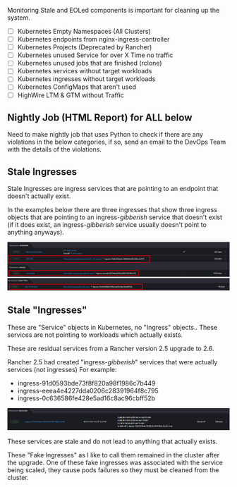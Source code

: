 Monitoring Stale and EOLed components is important for cleaning up the system.

- [ ] Kubernetes Empty Namespaces (All Clusters)
- [ ] Kubernetes endpoints from nginx-ingress-controller
- [ ] Kubernetes Projects (Deprecated by Rancher)
- [ ] Kubernetes unused Service for over X Time no traffic
- [ ] Kubernetes unused jobs that are finished (rclone)
- [ ] Kubernetes services without target workloads
- [ ] Kubernetes ingresses without target workloads
- [ ] Kubernetes ConfigMaps that aren't used
- [ ] HighWire LTM & GTM without Traffic

## Nightly Job (HTML Report) for ALL below

Need to make nightly job that uses Python to check if there are any violations in the below categories, if so, send an email to the DevOps Team with the details of the violations.

## Stale Ingresses

Stale Ingresses are ingress services that are pointing to an endpoint that doesn't actually exist.

In the examples below there are three ingresses that show three ingress objects that are pointing to an ingress-*gibberish* service that doesn't exist (if it does exist, an ingress-*gibberish* service usually doesn't point to anything anyways).

![](Kubernetes%20Cleanup%20Routine%201.png)![](Kubernetes%20Cleanup%20Routine%202.png)

## Stale "Ingresses"

These are "Service" objects in Kubernetes, no "Ingress" objects..
These services are not pointing to workloads which actually exists.

These are residual services from a Rancher version 2.5 upgrade to 2.6.

Rancher 2.5 had created "ingress-*gibberish*" services that were actually services (not ingresses) 
For example:

- ingress-91d0593bde73f8f820a98f1986c7b449
- ingress-eeea4e4227dda0206c28391964f8c795
- ingress-0c636586fe428e5ad16c8ac96cbff52b

![](Kubernetes%20Cleanup%20Routine%203.png)

These services are stale and do not lead to anything that actually exists.

These "Fake Ingresses" as I like to call them remained in the cluster after the upgrade. One of these fake ingresses was associated with the service being scaled, they cause pods failures so they must be cleaned from the cluster.
